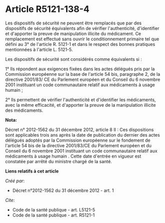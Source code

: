 # Article R5121-138-4

Les dispositifs de sécurité ne peuvent être remplacés que par des dispositifs de sécurité équivalents afin de vérifier
l'authenticité, d'identifier et d'apporter la preuve de manipulation illicite du médicament. Ce remplacement est effectué
sans ouvrir le conditionnement primaire tel que défini au 3° de l'article R. 5121-1 et dans le respect des bonnes pratiques
mentionnées à l'article L. 5121-5. 

Les dispositifs de sécurité sont considérés comme équivalents si : 

1° Ils répondent aux exigences fixées dans les actes délégués pris par la Commission européenne sur la base de l'article 54
bis, paragraphe 2, de la directive 2001/83/ CE du Parlement européen et du Conseil du 6 novembre 2001 instituant un code
communautaire relatif aux médicaments à usage humain ; 

2° Ils permettent de vérifier l'authenticité et d'identifier les médicaments, avec la même efficacité, et d'apporter la
preuve de la manipulation illicite des médicaments.

**Nota:**

Décret n° 2012-1562 du 31 décembre 2012, article 8 II : Ces dispositions sont applicables trois ans après la date de
publication du dernier des actes délégués adoptés par la Commission européenne sur le fondement de l'article 54 bis de la
directive 2001/83/CE du Parlement européen et du Conseil du 6 novembre 2001 instituant un code communautaire relatif aux
médicaments à usage humain . Cette date d'entrée en vigueur est constatée par arrêté du ministre chargé de la santé.

**Liens relatifs à cet article**

_Créé par_:

  - Décret n°2012-1562 du 31 décembre 2012 - art. 1

_Cite_:

  - Code de la santé publique - art. L5121-5
  - Code de la santé publique - art. R5121-1
